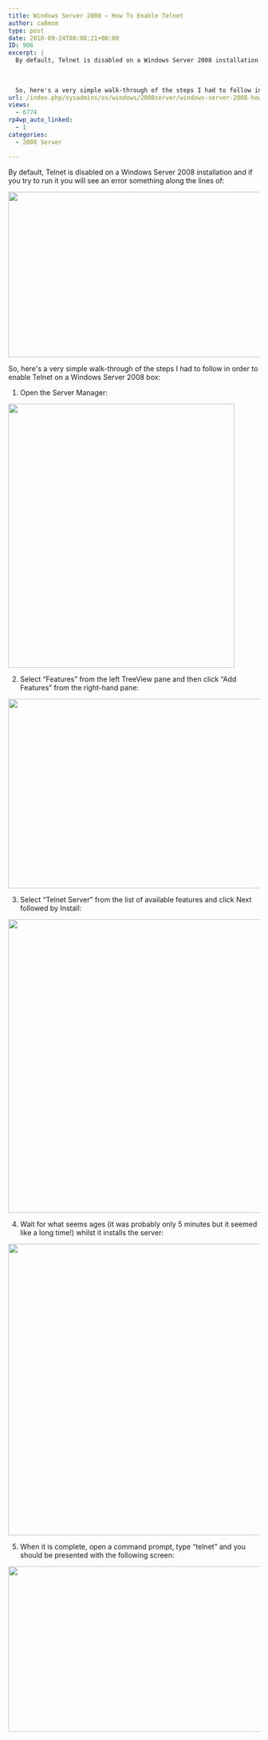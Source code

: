 ```yaml
---
title: Windows Server 2008 – How To Enable Telnet
author: ca8msm
type: post
date: 2010-09-24T08:08:21+00:00
ID: 906
excerpt: |
  By default, Telnet is disabled on a Windows Server 2008 installation and if you try to run it you will see an error something along the lines of:
  
  
  
  So, here's a very simple walk-through of the steps I had to follow in order to enable Telnet on a Wi&hellip;
url: /index.php/sysadmins/os/windows/2008server/windows-server-2008-how-to-enable-telnet/
views:
  - 6774
rp4wp_auto_linked:
  - 1
categories:
  - 2008 Server

---
```

By default, Telnet is disabled on a Windows Server 2008 installation and if you try to run it you will see an error something along the lines of:

<img src="/wp-content/uploads/blogs/SysAdmins/telnet/telnet_notinstalled.jpg" alt="" title="" width="668" height="331" />

So, here's a very simple walk-through of the steps I had to follow in order to enable Telnet on a Windows Server 2008 box:

1. Open the Server Manager:

<img src="/wp-content/uploads/blogs/SysAdmins/telnet/telnet_servermanager.jpg" alt="" title="" width="453" height="528" />

2. Select “Features” from the left TreeView pane and then click “Add Features” from the right-hand pane:

<img src="/wp-content/uploads/blogs/SysAdmins/telnet/telnet_features.jpg" alt="" title="" width="716" height="379" />

3. Select “Telnet Server” from the list of available features and click Next followed by Install:

<img src="/wp-content/uploads/blogs/SysAdmins/telnet/telnet_server.jpg" alt="" title="" width="780" height="587" />

4. Wait for what seems ages (it was probably only 5 minutes but it seemed like a long time!) whilst it installs the server:

<img src="/wp-content/uploads/blogs/SysAdmins/telnet/telnet_installing.jpg" alt="" title="" width="777" height="583" />

5. When it is complete, open a command prompt, type “telnet” and you should be presented with the following screen:

<img src="/wp-content/uploads/blogs/SysAdmins/telnet/telnet_installed.jpg" alt="" title="" width="668" height="331" />